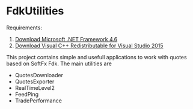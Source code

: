 # FdkUtilities
Requirements: <br>
1) [Download Microsoft .NET Framework 4.6](https://www.microsoft.com/en-us/download/details.aspx?id=48137) <br>
2) [Download Visual C++ Redistributable for Visual Studio 2015 ](https://www.microsoft.com/en-us/download/details.aspx?id=48145) <br>

This project contains simple and usefull applications to work with quotes based on SoftFx Fdk. The main utilities are 
 - QuotesDownloader  
 - QuotesExporter
 - RealTimeLevel2
 - FeedPing
 - TradePerformance
